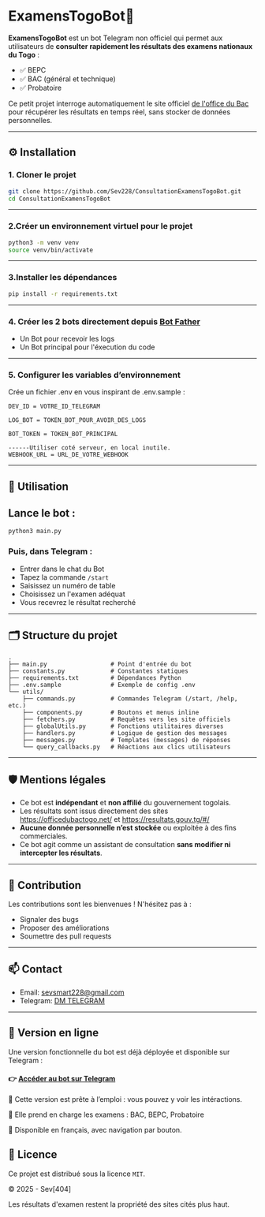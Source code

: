# ExamensTogoBot🤖

**ExamensTogoBot** est un bot Telegram non officiel qui permet aux utilisateurs de **consulter rapidement les résultats des examens nationaux du Togo** :
- ✅ BEPC
- ✅ BAC (général et technique)
- ✅ Probatoire

Ce petit projet interroge automatiquement le site officiel [de l'office du Bac](https://officedubactogo.net) pour récupérer les résultats en temps réel, sans stocker de données personnelles.

---

## ⚙️ Installation

### 1. Cloner le projet

```bash
git clone https://github.com/Sev228/ConsultationExamensTogoBot.git
cd ConsultationExamensTogoBot
```
---

### 2.Créer un environnement virtuel pour le projet
```bash
python3 -m venv venv
source venv/bin/activate
```
---

### 3.Installer les dépendances
```bash
pip install -r requirements.txt
```
---


### 4. Créer les 2 bots directement depuis [Bot Father](https://telegram.me/BotFather/)
- Un Bot pour recevoir les logs
- Un Bot principal pour l'éxecution du code
---

### 5. Configurer les variables d’environnement

Crée un fichier .env en vous inspirant de .env.sample :
```
DEV_ID = VOTRE_ID_TELEGRAM

LOG_BOT = TOKEN_BOT_POUR_AVOIR_DES_LOGS

BOT_TOKEN = TOKEN_BOT_PRINCIPAL

------Utiliser coté serveur, en local inutile.
WEBHOOK_URL = URL_DE_VOTRE_WEBHOOK
```
---

## 🚀 Utilisation
## Lance le bot :
```bash
python3 main.py
```
### Puis, dans Telegram :

* Entrer dans le chat du Bot
* Tapez la commande `/start`
* Saisissez un numéro de table
* Choisissez un l'examen adéquat
* Vous recevrez le résultat recherché
---

## 🗂️ Structure du projet

```
.
├── main.py                  # Point d'entrée du bot
├── constants.py             # Constantes statiques
├── requirements.txt         # Dépendances Python
├── .env.sample              # Exemple de config .env
└── utils/
    ├── commands.py          # Commandes Telegram (/start, /help, etc.)
    ├── components.py        # Boutons et menus inline
    ├── fetchers.py          # Requêtes vers les site officiels
    ├── globalUtils.py       # Fonctions utilitaires diverses
    ├── handlers.py          # Logique de gestion des messages
    ├── messages.py          # Templates (messages) de réponses
    └── query_callbacks.py   # Réactions aux clics utilisateurs
```
---

## 🛡️ Mentions légales

* Ce bot est **indépendant** et **non affilié** du gouvernement togolais.
* Les résultats sont issus directement des sites https://officedubactogo.net/ et https://resultats.gouv.tg/#/ 
* **Aucune donnée personnelle n’est stockée** ou exploitée à des fins commerciales.
* Ce bot agit comme un assistant de consultation **sans modifier ni intercepter les résultats**.
---

## 🤝 Contribution

Les contributions sont les bienvenues ! N'hésitez pas à :

- Signaler des bugs
- Proposer des améliorations
- Soumettre des pull requests

---

## 📫 Contact
- Email: [sevsmart228@gmail.com](mailto:sevsmart228@gmail.com)
- Telegram: [DM TELEGRAM](https://t.me/AKAZARSIS)

---
## 📲 Version en ligne
Une version fonctionnelle du bot est déjà déployée et disponible sur Telegram :

#### 👉 [Accéder au bot sur Telegram](https://t.me/resultats_examens_tg_bot)

🔹 Cette version est prête à l’emploi : vous pouvez y voir les intéractions.

🔹 Elle prend en charge les examens : BAC, BEPC, Probatoire

🔹 Disponible en français, avec navigation par bouton.

## 📄 Licence

Ce projet est distribué sous la licence `MIT`.

© 2025 - Sev[404] 

Les résultats d'examen restent la propriété des sites cités plus haut.